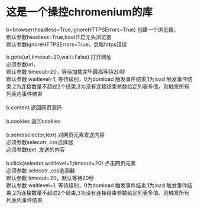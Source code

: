 <h1>这是一个操控chromenium的库</h1>
b=browser(headless=True,ignoreHTTPSErrors=True) 创建一个浏览器，<br>
默认参数headless=True,bool开启无头浏览器<br>
默认参数ignoreHTTPSErrors=True，忽略https错误<br>

b.goto(url,timeout=20,wait=False)     打开网址 <br>
必须参数url，<br>
默认参数 timeout=20，等待加载完毕最高等待20秒<br>
默认参数 waitlevel=1, 等待级别，0为domload 触发事件结束,1为load 触发事件结束,2为连接数量不超过2个结束,3为没有连接结束参数给定列表多值，则触发所有列表内事件结束<br>
<br>
b.content  返回网页源码<br>
<br>
b.cookies   返回cookies <br>
<br>
b.send(selector,text) 对网页元素发送内容<br>
必须参数selecotr, css选择器<br>
必须参数text    ,发送的内容<br>
<br>
b.click(selector,waitlevel=1,timeout=20) 点击网页元素<br>
必须参数 selecotr ,css选测器<br>
默认参数 timeout=20，默认等待20秒<br>
默认参数 waitlevel=1, 等待级别，0为domload 触发事件结束,1为load 触发事件结束,2为连接数量不超过2个结束,3为没有连接结束参数给定列表多值，则触发所有列表内事件结束</text><br>
